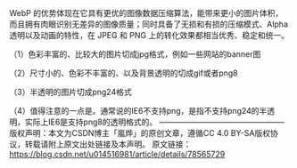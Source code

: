 WebP 的优势体现在它具有更优的图像数据压缩算法，能带来更小的图片体积，而且拥有肉眼识别无差异的图像质量；同时具备了无损和有损的压缩模式、Alpha 透明以及动画的特性，在 JPEG 和 PNG 上的转化效果都相当优秀、稳定和统一。



（1）色彩丰富的、比较大的图片切成jpg格式，例如一些网站的banner图

（2）尺寸小的、色彩不丰富的、以及背景透明的切成gif或者png8

（3）半透明的图片切成png24格式

（4）值得注意的一点是。通常说的IE6不支持png，是指不支持png24的半透明，实际上IE6是支持png8的透明格式的。
————————————————
版权声明：本文为CSDN博主「嵐烨」的原创文章，遵循CC 4.0 BY-SA版权协议，转载请附上原文出处链接及本声明。
原文链接：https://blog.csdn.net/u014516981/article/details/78565729